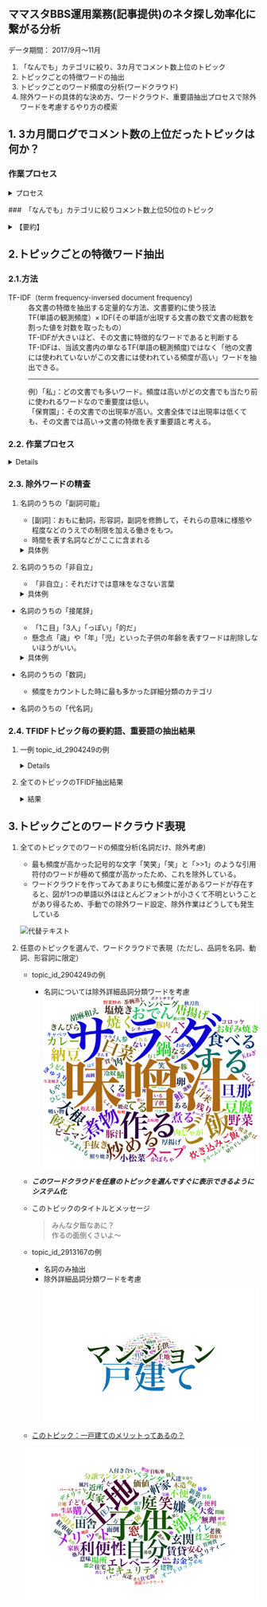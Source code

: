 ## ママスタBBS運用業務(記事提供)のネタ探し効率化に繋がる分析

データ期間： 2017/9月〜11月

 1. 「なんでも」カテゴリに絞り、3カ月でコメント数上位のトピック
 2. トピックごとの特徴ワードの抽出
 3. トピックごとのワード頻度の分析(ワードクラウド)
 4. 除外ワードの具体的な決め方、ワードクラウド、重要語抽出プロセスで除外ワードを考慮するやり方の模索


## 1. 3カ月間ログでコメント数の上位だったトピックは何か？

### 作業プロセス

<details><summary>プロセス</summary>
	<div>

  1.  トピックログの切り出しに「カテゴリ」情報を追加して切りだす(perlスクリプト)
  2.  トピックテーブルとコメントテーブルをマージ、topic_dbにあるカテゴリ[なんでも、など]をtopic_idに結合。(postgreSQL)
  3.  ［なんでも」コメントテーブルを集計してコメント数上位50位までをtsvでエクスポート
</div>
</details>


###　「なんでも」カテゴリに絞りコメント数上位50位のトピック


<details>
	<summary>【要約】</summary>
	<div>
	メルカリチャンネルの愚痴、小1の子供の病気に対する対応愚痴、占い、ベビーポケット（養子縁組サイト）、専業主婦、離婚に発展しかねない夫婦トラブル、がコメント数上位に上がってきている


|topic_id|title|message|datetime|cnt|
|:----------|:----------|:----------|:----------|:----------|
|2903588|【メルカリ】メルカリチャンネルの愚痴|メルカリの総合トピでメルカリチャンネルの話が多く、取引についてなどの質問が見ににくなっていますよね。見たくなくてもチャンネルの話が夜になると一気に増えて…見たくない人もいると思いこのトピを立てました。よろしくお願いします。|2017-09-21 16:40:25|3981|
|2915945|集団登校中に体調悪くなった小1の息子がひとり帰された件|集団登校中に体調が悪くなった小1の息子が誰にも付き添われずひとり帰宅させられ納得いきません。集団登校には校外役員さんが付きますが、体調が途中で悪くなったのに誰にも付き添われずにひとり帰宅させられました。まだ入学して数カ月の新入生なのに酷くないですか？役員さんに、体調不良の小1の子をひとり帰すのはひどい！と抗議しましたが、他の子たちの付き添い優先だと言われてお迎えは親の仕事じゃないか？と言われて腹が立ってます。他の子たちは集団でいるし、高学年が複数います。小1の体調不良の息子を優先し、自宅まで送り届けるのが筋ではないですか！？役員さんには、私は仕事もあるからそこまで対応はできない。集団を安全に見守るのが役目で個人個人に対する対応は出来ないから、担任教師と話し合ってと言われてしまいました。第三者的にはどう思いますか？|2017-10-11 16:32:39|1968|
|2926692|2000まで行くぞーー！|前回の1000トピ付き合ってくれた方ありがとう！後アンケートも答えてくれた方もありがとう！今回も暇な人誰でも良いのでもし良かったら順番に数えませんか？目では、私から、1|2017-10-28 18:47:26|1779|
|2890642|直感で答えます！|暇なので あなたの願いが叶うか 直感で答えます！◎←叶う○←８割叶う●←５割叶う  (半々)☆←叶うといいな×←考え直そう注意   直感だから 当たらない|2017-09-01 13:52:06|1762|
|2933049|オバスタ☆”【ババアはここ集合な】|巣|2017-11-08 15:59:56|1690|
|2895641|ベビーポケットについて。|消えたので。プライバシーなさすぎて、こんなトピ作られちゃうんだよ。プライバシー厳守しなよ。養親とか養子待ちだけでやったらいいのに。子供が可哀想。|2017-09-09 00:42:33|1376|
|2898389|質問にハートを押して答えるトピ|聞きたいことを書いてね。|2017-09-13 14:03:46|1371|
|2900183|ババアしか知らない曲のワンフレーズ|2人きりのワンダランド〜|2017-09-16 09:51:06|1212|
|2911247|旦那がいるのに息子を女湯に入れる理由を教えてください|何故？|2017-10-03 22:46:45|1169|
|2904990|ヤッてみたいと思う芸能人にはハート、ムリなら割れハート |お願いします笑|2017-09-23 21:58:33|1166|
|2923237|1000までいくぞーー！|先ずは私から、0|2017-10-22 23:30:01|1006|
|2936529|専業主婦叩きじゃないけど|素朴な疑問。旦那がリストラにあったら、働けなくなったら とか考えないの？特別な職、公務員じゃない限りリストラの危険はあるし、脳梗塞で働けなくなったら？40過ぎるとパート採用率下がるの知らないの？その気になれば働けると思ってるの？だったら楽天家なんだね？貯金なんてなくなるのすぐだよ？リストラ後何年も再就職できない中年男多いよ？再就職できても給料は下がるだろうしね実家が金持とか不労取得があるなら別だけどそんなのないでしょ？|2017-11-14 17:39:49|924|
|2913167|一戸建てのメリットってあるの？|マンションはセキュリティ重視高級感もあるし利便性も高い人付き合いも面倒なことないしね〜マイホーム購入するならマンションむしろ一戸建てって貧乏が買うものじゃない？|2017-10-06 20:55:05|849|
|2898460|隠し子|荒らされてるから、こっちに移します。今、まだ話し合い中だけど、こっちに更新していくからもう向こうは締めまーす。|2017-09-13 16:26:42|750|
|2895583|嫌われるママの特徴|どんな言動？|2017-09-08 22:56:00|744|
|2920852|月五回エッチしにくる|だいたい週イチ、月に4〜5回エッチしにくる既婚男性がいてもう五年くらい続いてます。仕事終わって電車で私の家に来てエッチして1時間近くかけて帰って、わざわざそこまでして五年も続くって彼は私の事をどう思ってるんでしょう？飽きないものなんですかね？少しは好きって気持ちがあるんですかね？|2017-10-19 05:02:42|712|
|2902429|豊田真由子と元秘書、結局、どっちが悪いと思う？|より悪いのは|2017-09-19 22:33:56|684|
|2932481|東尾理子3人目妊娠だって|石田純一すげー|2017-11-07 18:46:57|683|
|2918086|団地に住んでる人は貧乏なんでしょ？|と私の娘がクラスメイトに言われたらしい。「◯◯ちゃんは団地に住んでるから貧乏なんでしょ？ママが団地に住んでる人は貧乏で可哀想って言ってた。」って言われたらしい。ちなみに小学2年生。確かに団地は低所得の人が入るとこだからそう思わせれても仕方ない。ただ子供にそういうこと言います？|2017-10-14 21:06:53|680|
|2904249|みんな夕飯なあに？|作るの面倒くさいよ〜|2017-09-22 17:05:19|677|
|2910887|直感で答えます！《つづきです》|携帯が壊れ 変えたので 改めて作りましたあなたの願いが叶うか 直感で答えます！◎←叶う◯←8割叶う●←5割叶う（半々）☆←叶うといいな×←考え直そう注意  直感だから 当たらない        占いや透視ではありませんので あてにしないで下さいそれでも良ければどうぞ！|2017-10-03 13:19:30|671|
|2924699|一言占い|短く答えます。|2017-10-25 13:05:15|669|
|2933810|女児、大声で叱られＰＴＳＤに　祭り主催の市に賠償命令|なんなんだ。これは。　秋祭りでボランティアスタッフの高齢男性に大声で叱られ、心的外傷後ストレス障害（ＰＴＳＤ）を発症したとして、当時５歳の女児が、主催者の埼玉県深谷市に約１９０万円の損害賠償を求めた訴訟の判決が９日、東京地裁であった。鈴木正紀裁判官は症状との因果関係を認め、約２０万円の支払いを同市に命じた。　判決などによると、女児は両親らと２０１４年１１月に同市内であった秋まつりを訪れた。その際、輪投げ会場で受付の机の上の景品の駄菓子を取ったことを、８０代のボランティア男性に大声で叱られた。女児は駆けつけた父親の前で泣き出し、父親と男性が口論するのを見て、４カ月後にＰＴＳＤと診断された。　裁判で原告側は、叱られた後、女児が両親から離れるのを怖がったり、画用紙を黒く塗りつぶしたりしたと主張。市側は、暴言はなく、症状との因果関係はない、と訴えていた。|2017-11-09 19:33:11|668|
|2922293|デキ婚　ウンコしてからトイレ作る位、計画性無い|デキ婚は、「ウンコしてからトイレを作るくらい計画性が無い」qって。結婚式も好きなドレス着られない新婚旅行も行けない二人の時間も無くて、新婚生活味わえない…息子と娘たちには、デキ婚だけはやめなさい、って話すつもりデキ婚した人、実際どう？言い訳はやめてやー|2017-10-21 12:57:57|655|
|2905452|今日初めて見たわ、激混みのバスでベビーカーのまま乗ってる人|子供は2歳ぐらいかな？ベビーカーで寝てて、ママは座席に座ってた。ベビーカーで寝てて起こしたくない気持ちは分からなくもないけどさ、ふつう人が沢山乗ってきたらベビーカー閉じて抱っこするよね？座席に座れてるんだし！あまりバスに乗らないんだけど、初めてこういう人に遭遇してびっくりした。通路にベビーカー置いてたから皆通りにくそうだったし|2017-09-24 20:24:39|622|
|2910758|子供が周りに嘘をついていた。一軒家は別の場所にあり、ここは仮住まいだよ|子供が友達、何人に話したのかは分かりませんが嘘を言っていた事が分かりました。うちは一軒家ではありません。うちは今はここに住んでるけど一軒家別のところにあって引っ越ししたくないからここにいるだけだよ。休みの日は自分の家に帰っているよって。ママ友から聞かされました。うちは一軒家もないし今後一軒家建てる気もないというか今住んでいるところが団地で相当古い事もあり、後数年したら建て替えるらしく、今引越してしまうと勿体ない感じです。後数年したら新築に移れます。子供に確認はしてみましたがはぐらかされました。えっ！？そんなこと言ったかなぁ〜バァバの家があるって言ったんだよ！勘違いしているんじゃないという風にもうその話はして欲しくない感じで誤魔化しているのが見え見えでした。団地が嫌なのか一軒家に憧れがあるのかだからといって今家を出るのは勿体ないです。団地に住んでる方で娘見たく嘘ついたことある方いますか？|2017-10-03 09:02:24|616|
|2939654|姑の500円貯金を無断で借りててそれがバレて子供が疑われてるんだけど正直に言った方がいいですか？|旦那も子供を疑って正直に言えと怒ってて心が痛いです|2017-11-19 23:30:05|599|
|2923173|透視はできないけど|お悩み答えます！当たるかどうかは責任とれません笑軽い気持ちでどうぞ！|2017-10-22 21:57:58|599|
|2901707|ハッピーセット買ってやらない。子供可哀相かな？|今やってるハッピーセットの玩具。息子が好きなキャラクターなんだけどすぐ飽きるから買ってやらないって可哀相かな？マックが欲しいんじゃなくて、玩具ほしいだけ。どう思う？普段から節約節約だから物をあまり買ってやらないんだけど、可哀相かな？|2017-09-18 21:06:52|596|
|2909981|子どものいない人は税金をたくさん払ったらどうかな。|子どもを育てるのってお金がかかるよね。でも、その子供たちが将来の日本を背負っていくんだよね。子どもがいない人は税金を多く払うようにすればいいと思わない？自分から結婚しない人、選んで子どもを作らない人。結婚したくてもできない人、子どもが欲しいけど何らかの理由があって持てない人。いろいろいるけどさ、実際に子育てにお金がかかることも少子化の原因にもなってるみたいだし、子どものいる人が援助してもらうんじゃなくて、いない人から取るっていう考えはどう思う？|2017-10-01 22:39:17|595|
|2920159|ママ友に仕事を譲ってもらいたい|ママ友が最近仕事を始めました。公民館の事務です。今日、下の子のママ友と一緒に公民館に行った時にばったり会い話を聞くと今は引き継ぎ期間？見習い期間？だそうです。帰りに一緒にいたママ友が私もその仕事がしたい！と言い出して紹介してもらえないか頼んで欲しいと言われました。(そのママ友と下の子のママ友は面識がありません)帰宅後、ママ友に改めて電話してお願いしてみたら採用枠は1人だけでママ友が採用されたので新たに募集はしてないみたいです。下の子のママ友にそれを話したら、なら私にその仕事を譲って貰えるように頼んでくれない？とお願いされました。とても仲がいいママ友なので協力してあげたいですが、そう簡単に譲ってくれるとも思えなくて…どうすれば快く譲って貰えるかアドバイスを下さい。|2017-10-17 23:03:59|588|
|2919462|やっぱり専業主婦って働くママに劣等感ありますよね。|私もそうです。会社に必要とされてて羨ましいと思うことがよくあります。同じ年齢の子がいる同級生はイベント会社でチーフやってて部下もたくさんいるみたいで、いわゆるキャリアウーマンてやつなんですかね。素直に凄いと思うし子供がいながら華やかな世界で部下に頼られバリバリ仕事して、仕事以外の時間は育児も頑張ってる。仕事に子育てに充実してるんだろうなって見てて思います。それに比べて自分は子供を幼稚園に送迎したら一通り家事してあとはテレビ見てボーとしてるだけ。むなしくなることがよくあります。仕事の能力もなく特に会社に必要とされてなかったから妊娠を機に会社辞めた私。社会の何の役にも立ってませんよね。|2017-10-16 22:07:50|571|
|2910181|インスタすごいね|消えたね|2017-10-02 10:21:48|558|
|2911799|配偶者控除廃止 近い将来なるよ。そしたら専業の人|何して働く？|2017-10-04 19:47:27|557|
|2921703|ひとり客でテーブル席に座られたお客さん|ラーメン店のホールでパートしてます。先日、ひとりの女性客がテーブル席に座りました。時間は平日ランチタイム。カウンターは15席のうち半数ほど埋まってました。テーブル席は四人掛けが4席あり、ひと席にふたり客、あとひと席にそのひとりの女性客が座りました。お冷やを持っていったときに、お一人ならテーブル席は。と言ったらお客さんがカウンターいったほうがいいのかしら？と言われたのでいえ、べつにと言いメニューを聞きました。餃子のタレを持っていったときに、もし団体さまが来られたらカウンターに移動してもらうけどいいですか？とお聞きしたらごちゃごちゃ言うならカウンター行くわと怒られたから、いえ、今は空いてるからいいです。と言ったら団体が来たら食べてる最中に移動しろって言うのよね？とさらに怒られたから、もういいですと私は言いひとり客もそのままテーブル席で食べられました。お会計の時に、すごく機嫌悪そうにされていたのですが、わたしの対応は悪かったですか？ランチタイムは、空いていてもひとり客はカウンターだと思うのですが。沢山の方のご意見よろしくお願いします。|2017-10-20 13:11:38|552|
|2896878|三兄弟ＶＳ三姉妹|どっちかなら、どっちがいい？|2017-09-11 10:11:45|516|
|2918533|マンション派の人って戸建ての人に対抗心ありまくりだよね？|あれ、何で？子供がいたら戸建てがいいのは当たり前なのに、高級マンションと普通の戸建て比べてるし、意味わからない。やっぱり戸建て買えないから羨ましいのかな？|2017-10-15 16:49:44|514|
|2927567|介護をしない事で義弟の奥さんと険悪になりました|30代の専業主婦です。夫の実家は車で40分ほど。昨年から義母が寝たきりの状態になりました。義父がメインで介護していましたが、義父も体調を崩すようになり、現在は義弟の奥さんが休職し義実家に泊まり込みで介護をしています。休日は夫や義弟も介護をしますが、私は特に手伝いません。何かあれば家計から援助したいと思っていますが、介護自体は夫が私にさせたくないようなので。義弟の奥さんから私にも介護を手伝ってほしいと言われました。義弟夫婦も夫が私に介護をさせたくないと言っているのは知っていますが、このままでは義弟の奥さんが仕事を辞めなければならなくなるそうです。義弟の奥さんは義母に子育てを手伝ってもらっていたし、介護で恩返ししたら良いのにというのが私の本音です。夫の気持ちもあるので私は介護は手伝いませんが、実の息子である夫や義弟よりも私に主力になってほしいという気持ちがわかりません。|2017-10-30 03:56:04|501|
|2913325|県営団地　子沢山　一家５人死亡　殺された嫁が不倫|殺された嫁が不倫してたんだって|2017-10-07 05:37:41|499|
|2926512|一言占い②|・短く答えられる内容でお願いします。・内容によりお答え出来ない場合があります。|2017-10-28 13:19:26|496|
|2927331|悠仁さまが筑波大学附属中に訪問 特別制度に「不公平」との声も|【ざっくり言うと】・筑波大学附属中に訪問したという悠仁さまについて女性セブンが報じた・同校への受験が噂されており、悠仁さまのために特別な制度が作られたそう・書類審査だけで進学できるため、「不公平」との声も出ているという◇　◇　◇悠仁さま　東大合格者多数輩出難関私立一貫校の文化祭ご訪問※女性セブン2017年11月2日号 　都内の某私立中学校は、高校からの募集を行わない完全中高一貫校。中学受験での偏差値は70近いという最難関校で、毎年30名前後の東大合格者を輩出している名門だ。9月上旬、この中学校で行われた文化祭の来訪者に、生徒や保護者は度肝を抜かれた。「秋篠宮家の悠仁さまがいらっしゃっていたんです。周囲には6人くらい護衛らしき人がいて少し物々しい雰囲気でした。悠仁さまは各教室で行われた展示をご覧になっていました。もしかしてウチを受験されるんでしょうか？」（保護者の1人）　現在、お茶の水女子大学附属小5年生の悠仁さま。お茶の水の高校は女子校なので、悠仁さまをはじめ男子児童がエスカレータ式に内部進学できるのは中学まで。そのため、その前段階の中学進学を機に別の学校を選択する児童も多い。「悠仁さまはお茶の水小に隣接する筑波大学附属中に進学されるのではないかといわれてきました。そのために、“特別な制度”まで作ったんですから…」（お茶の水関係者）　その特別な制度とは、両校の間で行われる「提携校進学」のこと。双方の小学校から若干名を募集し、中学進学のタイミングで“交換”するというものだ。書類審査だけで、いわゆる「学力テスト」は不要だ。「悠仁さまが受験をせずに筑波中に進学できるように作られた制度だともっぱらの噂です。悠仁さまが進学されたら数年のうちに廃止されるとまでいわれています」（筑波関係者）　かねてから、悠仁さまの東大進学が紀子さまの悲願だといわれてきた。偏差値75という超名門の筑波中に進学できれば、良好な学習環境のもとエスカレータで高校までの6年間を過ごし、東大進学も近づくというわけだ。だが、ここにきてその「東大ルート」に暗雲が垂れ込めている。「自由闊達な校風が変化してしまうのでは、と不安を漏らす筑波側の関係者やOBが多くいるんです。これまでに皇族方が入学されたことはありませんし、もし入学されれば、学校全体に活動の制約も多くなるでしょう。また、“充分な警備体制を作ることが難しい“という声もあります」（別の筑波関係者）　加えて、他の受験生との「不公平さ」を訴える声も聞こえてくる。「そもそも、お茶の水幼稚園に入園するときから、悠仁さまには新設された『特別入学制度』が適用されました。ですがその後、その制度は利用すらされていません。“幼稚園から約3km圏内に居住”という入園条件も無視した特別待遇ですからね。同じようなことが、また行われようとしている。私立の学校ならまだしも、国立の学校がこれをやってしまうと、正直、受験勉強を頑張って合格してくる他の子供たちに示しがつきません。筑波側としては、“ご遠慮願いたい”というのが本音のようです」（前出・筑波関係者）　そういった空気を察知した結果が、冒頭の悠仁さまの「文化祭見学」だったのかもしれない。お受験関係者によると、「生徒たちの学校での日常風景を知るには文化祭は絶好の機会」だという。「もしかしたら、悠仁さまの進学先が当初いわれていた筑波中とは別になるかもしれません。ですが、目指すべき東大は変わりません。また、今年7月に紀子さまと悠仁さまがお2人で私的に小笠原諸島を訪問され、戦没者を追悼する碑に献花し黙とうを捧げられたように、紀子さま流の『帝王教育』も同時並行で行われています」（宮内庁関係者）　悠仁さまの目には、自身の進学先はどのように映っているのだろう。http://news.livedoor.com/article/detail/13773081/|2017-10-29 19:32:55|496|
|2924038|風邪引いてる子を連れてくるな！|今日は子供館で絵本の読み聞かせやる日だから行ってきたんだけどそこに明らかに具合悪そうな子が。ずーっと咳してて青い鼻水垂らしてるのにマスクもしてない。ずっとお母さんに抱っこされてる。そのお母さん「そんなに具合悪いなら帰る？◯◯が行きたいって言うから連れてきたのにそんなんでお話聞けるの？」と。勿論その子は帰りたくないの一点張り。絵本の読み聞かせ10分前に着いたんだけどその子の風邪もらいたくないから聞くのやめて帰ってきた。てか「◯◯が行きたいっていうから連れてきた」じゃなくて具合悪いなら行きたいって言っても連れてくるなよ。いますよね。なんも考えず連れてくる人。我が子悪化したらどうしようとか他の子に迷惑かけるとか考えないんだね。とりあえず読み聞かせ聞かずに帰ってきたから移らなきゃいいなぁ。|2017-10-24 12:03:35|493|
|2914190|嫌いなママがメニエールになった。|優しいんだけどどこか抜けていてこっちがキツく話してもニコニコしてるママがいる。この人は私には合わなくて、年下だったしポツンで言い返してこないからキツいこと言ったりしたのは事実。周りがちょっとイライラするような子。最近PTAの係活動休んだらしくて「みんな来たのにどうして休んだの？」って聞いたら、「すみませんでした。メニエールになってしまって辛くて動けなかったんです…」だって。だから「メニエール程度で動けないなんて甘えじゃない？変わってるって言われるでしょ？」と聞いたら相手の目が真っ赤になり「凄くある人の事で悩んでいて、ずっと悩んでいたらある日突然物凄い耳なりと目眩が来てしまったんです。」と言われた。私が悪い訳じゃないよね？メニエール位薬で治るでしょ？メニエールでうごけないのは甘えだよね？|2017-10-08 17:23:30|493|
|2934672|母親でも主婦でもない、ただのOLです|ここでだとバレそうもないので質問させてください。入社５年の25歳です。同期の結婚式で別の同期と喧嘩になりモヤモヤと気になっています、同期は私の生活が【ヤバイ】といってきます。入社して一度も・歓送迎会、新年会忘年会に参加しない・親の送り迎えがあるので終業後に飲みや食事に行かない・母が作った弁当があるので外でランチした事がない。・実家はアパート住まいで自分の部屋がない・父は定年退職して母は専業主婦で今は年金と私の給料で生活している同期との飲み会に参加したのも初めてだったので色々聞かれて答えていましたが、途中から「やばい」「えっ？」「その生活で満足なの？」等言われ、私は「会社にも誰にも迷惑かけてない」と喧嘩になりました。しかし、後から考えたら私は普通ではないのか？ヤバイ分類なのか？とモヤモヤとしています。|2017-11-11 12:53:19|490|
|2925788|よし。オフ会しよっか。|都内で。どう？|2017-10-27 09:31:37|482|
|2923026|正直に。選挙行きましたか？集計|正直に言ってください。|2017-10-22 18:07:52|477|
|2901290|これ知ってたら結構いい歳|キャラクターでもテレビでも音楽でも|2017-09-18 00:57:51|470|
|2893734|山尾志桜里|やしろ優にしか見えない|2017-09-06 08:19:35|469|
|2889641|【身長についてのアンケート】女で身長１７５センチと１４５センチだったらどっちになりたい？|？|2017-08-30 23:01:12|457|
|2919914|療育センターで知り合ったママ友が妬ましい|療育センターに息子が幼稚園時代に通っていた。今は小3になります。その療育センターで知り合ったママ友が妬ましい。子供は軽度で結局は成長が追いつき勉強も対人関係も正常域。学校は普通学級。勉強の遅れもなし。しかも、お金に余裕があり旅行だレジャーだ外食だと楽しそうだし、服もしょっちゅう買っていて妬ましい。療育センターで知り合ったママ友とたまに息抜きランチした時にそのママの悪口言って憂さ晴らし。みんな、ありえない！療育センターも冷やかしだったんだ！と言い合ってる。そうでもしないと、なかなか気持ちの折り合い付かない。|2017-10-17 16:22:40|447|

</div>
</details>



## 2.トピックごとの特徴ワード抽出

### 2.1.方法

<dl>
<dt>TF-IDF（term frequency-inversed document frequency)</dt>
	<dd>
	 各文書の特徴を抽出する定量的な方法、文書要約に使う技法<br>
	TF(単語の観測頻度）× IDF(その単語が出現する文書の数で文書の総数を割った値を対数を取ったもの）<br>
	TF-IDFが大きいほど、その文書に特徴的なワードであると判断する<br>
 TF-IDFは、当該文書内の単なるTF(単語の観測頻度)ではなく「他の文書には使われていないがこの文書には使われている頻度が高い」ワードを抽出できる。<br>
 <hr>
例）「私」：どの文書でも多いワード。頻度は高いがどの文書でも当たり前に使われるワードなので重要度は低い。<br>
「保育園」：その文書での出現率が高い。文書全体では出現率は低くても、その文書では高い→文書の特徴を表す重要語と考える。<br>
</dl>

### 2.2. 作業プロセス

<details><div>

1.  topicごとに1つのファイル、または1つのまとまりにデータをまとめる

  	1.1. コメントテーブルをtopic_id毎にexport(postgresSQL)

  	1.2. topic_id毎にコメントを１つのファイル(topic_id)にエクスポート(perl)

1. topic毎に１つの文書として形態素解析(MeCab)を行い、***ターム・文書行列***を作成。TFIDF計算(RのdocMatrix2関数)
 	
	 - (まずは事例として)名詞だけ抽出
	 - このさいにコメントの順番は考慮していない（コメントをしたユーザーの区別を考えず、コメント時間も考えていない）

1. 除外ワード設定

 	すべてのトピックをまとめて1つの文書と考え、文書内のワード毎の品詞タグづけと頻度をカウント。品詞のうち名詞だけを対象に、品詞詳細分類レベルで、除外すべきグループを判定

 	- 例) 「名詞」のうちの「数詞」「非自立語」「接尾辞」「代名詞」「副詞可能」を除外対象とした

 
1. トピック毎に、***TFIDF***の降順に上位30ワードでトピを要約させる。


</div>
</details>


 


### 2.3. 除外ワードの精査


1. 名詞のうちの「副詞可能」
	
	- [副詞]：おもに動詞，形容詞，副詞を修飾して，それらの意味に様態や程度などのうえでの制限を加える働きをもつ。
	- 時間を表す名詞などがここに含まれる

	<details><summary>具体例<br>

	</summary><div>


	|Term|Freq|
	|:----------|:----------|
	|今|1508|
	|前|795|
	|今日|563|
	|時間|425|
	|絶対|404|
	|最近|286|
	|結局|278|
	|一番|277|
	|昨日|273|
	|場合|252|
	|全部|238|
	|たくさん|235|
	|明日|229|
	|将来|216|
	|毎日|213|
	|朝|199|
	|全て|184|
	|昔|173|
	|今回|166|
	|夜|146|

	</div></details>


1. 名詞のうちの「非自立」

	- 「非自立」：それだけでは意味をなさない言葉

	<details><summary>具体例</summary><div>

	|Term|Freq|
	|:----------|:----------|
	|の|8162|
	|ん|7672|
	|こと|3948|
	|事|2009|
	|よう|1853|
	|方|1807|
	|みたい|1537|
	|時|961|
	|もの|639|
	|ところ|486|
	|気|486|
	|以上|429|
	|もん|413|
	|わけ|404|
	|ため|391|
	|うち|384|
	|中|364|
	|様|320|
	|為|309|
	|とき|306|

	</div></details>

-  名詞のうちの「接尾辞」

	- 「1こ目」「3人」「っぽい」「的だ」
	-  懸念点「歳」や「年」「児」といった子供の年齢を表すワードは削除しないほうがいい。

	<details><summary>具体例</summary><div>

	|Term|Freq|
	|:----------|:----------|
	|さん|2801|
	|そう|1606|
	|人|796|
	|主|544|
	|さ|490|
	|的|459|
	|目|450|
	|達|423|
	|中|420|
	|者|411|
	|w|334|
	|ちゃん|315|
	|様|305|
	|年|280|
	|児|255|
	|歳|232|
	|ら|229|
	|後|219|
	|方|207|
	|すぎ|198|

	</div>
	</details>


-  名詞のうちの「数詞」
	- 頻度をカウントした時に最も多かった詳細分類のカテゴリ

- 名詞のうちの「代名詞」


### 2.4. TFIDFトピック毎の要約語、重要語の抽出結果

1. 一例 topic_id_2904249の例

	<details>topic_id_2904249の例<div>
	<summary></summary>


	|Term|topic_id_2904249|
	|:----------|:----------|
	|サラダ|526.124943661571|
	|味噌汁|509.987515196709|
	|白菜|191.891110452341|
	|大根|169.315685693242|
	|ほうれん草|166.096404744368|
	|おでん|163.671829503467|
	|煮物|158.296853873089|
	|鍋|148.603398072791|
	|餃子|146.740260934143|
	|スープ|141.6490232935|
	|納豆|129.657842846621|
	|塩焼き|126.23326760572|
	|白米|119.589411415945|
	|豚汁|119.589411415945|
	|鮭|119.589411415945|
	|豆腐|117.707916982554|
	|ご飯|114.495888620756|
	|小松菜|112.94555522617|
	|トマト|107.23326760572|
	|鯖|106.301699036396|

	</div>
	</details>

1. 全てのトピックのTFIDF抽出結果

	<details>
	<summary>結果</summary><div>
	
	|topic_id|1|2|3|4|5|6|7|8|9|10|11|12|13|14|15|16|17|18|19|20|num_comment|
	|:----------|:----------|:----------|:----------|:----------|:----------|:----------|:----------|:----------|:----------|:----------|:----------|:----------|:----------|:----------|:----------|:----------|:----------|:----------|:----------|:----------|:----------|
	|topic_id_2903588|笑笑|配信|slime|信者|チャンネル|メルカリ|プリン|無駄|出品|通報|商品|お菓子|購入|配信中|ライト|コメント|店長|笑|停止|レビュー|3981|
	|topic_id_2903588|69232.5655| 4947.5980| 1421.7852| 1225.7859| 1173.6633| 1154.7869| 1074.2204| 1059.4167|  919.9486|  536.3654|  529.4372|  514.5495|  477.1874|  445.1384|  419.8882|  419.2863|  414.9051|  406.5128|  383.7822|  318.9051|3981|
	|topic_id_2915945|役員|登校|学校|班|息子|集団|子供|親|付き添い|自分|下校|仕事|文句|体調不良|連絡|責任|体調|抗議|親子|躾|1968|
	|topic_id_2915945|1193.8357| 974.4713| 743.0230| 544.5629| 421.5443| 406.6691| 316.9768| 313.2970| 288.3569| 255.9778| 233.3841| 213.1964| 209.0111| 208.9826| 194.5638| 194.0000| 190.8265| 185.8429| 183.2300| 179.5484|1968|
	|topic_id_2926692|１|2000|６|７|０|２|９|８|8249|8250|３|8226|４|５|2017|1999|865|トピ|811|前回|1779|
	|topic_id_2926692|143.31537|129.65784|103.89328| 76.33059| 68.77687| 57.22680| 54.73931| 40.73079| 39.86314| 39.86314| 32.15760| 30.35336| 28.77689| 28.72422| 28.21928| 26.57542| 25.50699| 22.23677| 21.86314| 20.84359|1779|
	|topic_id_2890642|直感|○|お願い|よろしくお願いします|旦那|幸せ|仕事|再婚|占い|連絡|大丈夫|離婚|供養|職場|浮気|結婚|お子様|元旦那|進展|出会い|1762|
	|topic_id_2890642|851.41983|525.43005|170.65565|167.61738|135.02440|107.39114|103.04494|102.25573| 92.07603| 88.78153| 81.72530| 78.96955| 73.08242| 69.64913| 66.79614| 66.32690| 66.00469| 66.00469| 64.82892| 64.23677|1762|
	|topic_id_2933049|BBA|オバスタ|笑|ネズミ|生理|obaba|仕事|ー|弁当|風邪|咳|お早う|白髪|土鍋|体操|雪国|更年期|4時間|ババァ|痰|1690|
	|topic_id_2933049|342.18222|245.82268|226.41220|132.87712|122.91134|121.41345|116.07361|103.48040|102.02797| 99.27754| 97.41345| 94.18933| 92.87712| 86.37013| 84.65784| 79.72627| 79.53124| 75.88341| 73.89807| 73.08242|1690|
	|topic_id_2895641|養親|マザー|養子|該当|ダウン症|実親|養子縁組|ベビー|ポケット|幹部|団体|blog|代表|HP|待機|退会|障害|特別養子縁組|子供|ダウン|1376|
	|topic_id_2895641|2484.8022|1156.0310|1123.7013| 998.4291| 667.7740| 655.8941| 515.4680| 490.7127| 414.8293| 391.9875| 385.5949| 382.6441| 364.3856| 352.1244| 328.4665| 320.4261| 316.0000| 298.9735| 296.2807| 293.4158|1376|
	|topic_id_2898389|ハート|ひと|好きな人|旦那|子供|異人|自分|ハ|ト|ママスタ|洗濯|風呂|中の人|予定|エッチ|結婚|ー|不倫|中国|朝ごはん|1371|
	|topic_id_2898389|527.66737|178.79432|130.37606|112.52033| 76.24871| 60.69934| 53.37410| 51.08242| 48.70672| 48.56141| 41.39752| 39.58290| 39.50699| 38.21324| 34.57542| 33.90042| 32.67802| 32.16111| 30.35336| 30.35336|1371|
	|topic_id_2900183|ー|恋|I|夏|胸|夢|涙。|花|歌|Me|そばにいて|ザ|バン|泣かないで|薔薇|らん|春|キス|空|罠|1212|
	|topic_id_2900183|238.54955|151.26748| 70.82451| 66.79614| 63.90983| 54.42649| 52.98150| 47.37013| 42.20151| 39.86314| 39.86314| 39.50699| 39.50699| 39.50699| 39.50699| 36.53004| 36.53004| 36.43856| 35.41226| 35.41226|1212|
	|topic_id_2911247|湯|男湯|男の子|風呂|男児|銭湯|女の子|家族風呂|湯煮|条例|温泉|旦那|ママ|息子|女児|子供|訓練|嫌|異性|小学生|1169|
	|topic_id_2911247|750.6329|671.0295|564.1369|539.3170|381.5360|372.0559|328.4374|325.5490|248.3297|245.8227|240.4945|238.0693|175.8164|156.2367|153.4601|116.5516|116.3546|114.3731|107.4220|106.4486|1169|
	|topic_id_2904990|杉浦太陽|竹野内豊|えなりかずき|藤木直人|西島秀俊|ハート|斎藤工|AAA|ジョニー・デップ|加藤鷹|大沢たかお|岩田剛典|平井堅|松坂桃李|田中|藤ヶ谷太輔|藤原竜也|小栗旬|成宮寛貴|今市隆二|1166|
	|topic_id_2904990|53.15085|53.15085|39.86314|39.86314|39.86314|33.90042|33.86314|33.21928|33.21928|33.21928|33.21928|33.21928|33.21928|33.21928|33.21928|33.21928|33.21928|28.21928|28.21928|26.57542|1166|
	|topic_id_2923237|８|９|7|1000|０|７|１|３|131|101|136|５|２|113|137|123|150|４|お早う|６|1006|
	|topic_id_2923237|74.27379|60.21324|53.84593|38.31752|35.18817|21.20294|20.13522|19.29456|18.57542|16.93157|13.93157|13.51728|13.39351|13.28771|12.96578|12.17668|12.17668|12.11659|11.77367|11.33381|1006|
	|topic_id_2936529|パート|リストラ|社員|専業主婦|正社員|専業|旦那|笑|貯金|リスク|会社|無職|無能|学歴|能力|オッサン|社会貢献|自分|保険|採用|924|
	|topic_id_2936529|430.39592|273.18026|247.59252|243.58994|232.53497|211.29546|175.29484| 93.65232| 90.55520| 88.70792| 83.93613| 82.59013| 80.16484| 76.42619| 74.21794| 72.89352| 70.82451| 66.44531| 66.09640| 65.22052|924|
	|topic_id_2913167|マンション|戸建て|一戸建て|利便性|土地|庭|窓|一軒家|エレベーター|セキュリティ|騒音|メリット|子供|玄関|ベランダ|不便|セキュリティー|住宅街|木造|部屋|849|
	|topic_id_2913167|1631.2593|1055.0378| 801.6484| 282.1928| 268.2226| 195.6616| 171.8227| 151.2675| 142.0613| 134.6718| 120.7403| 120.4265| 118.7301| 111.8498| 108.0482| 107.6919| 107.2333| 106.3017| 106.2368| 103.8944|849|
	|topic_id_2898460|義姉|義兄|愛人|義父|不倫|隠し子|子供|義母|ガン|母|離婚|旦那|闘病|癌|嫁|両親|スレ|200万|子供達|相手|750|
	|topic_id_2898460|1712.8531|1650.9765|1542.9626| 411.9191| 321.6111| 220.1104| 197.1574| 195.6454| 161.1331| 157.1570| 154.2661| 152.7908| 146.1648| 138.1140| 136.0000| 134.0957| 127.2177| 120.7403| 118.2859| 118.1064|750|
	|topic_id_2895583|ママ|自分|悪口|自慢|スピーカー|子供|噂|パパ|笑|他人|キーパー|ママ友|早口|親|挨拶|天然|アピール|意地悪|相手|506|744|
	|topic_id_2895583|142.76823|125.26574| 76.55232| 72.08601| 70.82451| 70.80238| 50.23327| 49.26538| 47.34073| 43.73434| 39.86314| 38.86833| 37.15085| 35.69206| 35.32100| 32.47115| 30.67672| 27.86314| 26.78701| 26.43856|744|
	|topic_id_2920852|不倫|ww|風俗|おっさん|エッチ|タダ|5年|奥さん|結婚|相手|Д|５|性欲|35歳|セックス|彼氏|普通|無料|関係|五|712|
	|topic_id_2920852|91.53545|91.07963|90.76804|87.93154|86.43856|79.90042|69.02262|68.00000|66.32690|65.74994|61.94556|59.13810|57.54752|56.18507|54.13522|53.53124|51.13884|51.12787|49.74583|49.47862|712|
	|topic_id_2902429|秘書|豊田|議員|暴言|真由子|録音|会見|ミス|暴力|政治家|ハゲ|豊田真由子|仕事|無能|謝罪会見|ヤフコメ|自分|被害者|パワハラ|どっちもどっち|684|
	|topic_id_2902429|1295.63588| 664.07144| 282.36389| 198.86208| 186.24725| 172.00239| 146.70792| 128.47353|  94.82570|  93.79614|  92.07603|  92.07603|  91.20069|  80.16484|  79.72627|  70.82451|  59.90970|  58.86833|  56.82451|  52.10897|684|
	|topic_id_2932481|理子|不妊|治療|妊娠|凍結|石田純一|東尾理子|お金|体外|自然|子供|石田|純一|3人|体外受精|保存|胚|すみれ|ビンボ|受精卵|683|
	|topic_id_2932481|352.12438|291.39823|185.54484|150.29924|146.16484|135.45255|126.23327|108.39810| 99.65784| 97.14295| 96.94479| 90.30170| 86.37013| 72.09000| 70.82451| 66.43856| 66.43856| 65.76562| 53.15085| 53.15085|683|
	|topic_id_2918086|団地|家賃|貧乏|一軒家|団地の|子供|UR|モンブラン|親|低所得|戸建て|差別主義|収入|ローン|貯金|賃貸|転勤|所得|お金|マンション|680|
	|topic_id_2918086|1144.17084| 177.17049| 125.06152| 116.69206| 116.35455| 107.83747| 106.23677|  84.40303|  77.99376|  65.58941|  65.22052|  59.79471|  57.24794|  55.92491|  48.76049|  47.09466|  44.58194|  43.72627|  42.30170|  42.30170|680|
	|topic_id_2904249|サラダ|味噌汁|白菜|大根|ほうれん草|おでん|煮物|鍋|餃子|スープ|納豆|塩焼き|白米|豚汁|鮭|豆腐|ご飯|小松菜|トマト|鯖|677|
	|topic_id_2904249|526.1249|509.9875|191.8911|169.3157|166.0964|163.6718|158.2969|148.6034|146.7403|141.6490|129.6578|126.2333|119.5894|119.5894|119.5894|117.7079|114.4959|112.9456|107.2333|106.3017|677|
	|topic_id_2910887|直感|お願い|旦那|よろしくお願いします|仕事|離婚|お子様|背|希望|連絡|金銭|縁|言い様|2年後|浮気|体調|良好|気持ち|マイホーム|再婚|671|
	|topic_id_2910887|484.05595| 54.06912| 41.45486| 40.08242| 34.34831| 33.05702| 31.26538| 30.69201| 30.00000| 28.33453| 27.36966| 24.73931| 23.01901| 20.23557| 19.79145| 19.08265| 18.57542| 18.51754| 18.50699| 17.89475|671|
	|topic_id_2924699|お願い|旦那|離婚|仕事|再婚|結婚|主人|ミニメ|性別|運気|浮気|職場|引っ越せますか|子供|無事|好きな人|712|お答え|御返事|元気|669|
	|topic_id_2924699|54.06912|43.82371|34.89352|31.97946|30.67672|26.53076|26.00000|22.57542|21.89572|20.23557|19.79145|19.64463|18.57542|18.51754|18.35336|17.89475|17.28771|16.23557|16.23557|16.00000|669|
	|topic_id_2933810|親|口論|PTSD|5歳|判決|大声|裁判|父親|景品|ＰＴＳＤ|子供|深谷市|裁判官|注意|祭り|爺さん|女児|お菓子|お爺さん|じいさん|668|
	|topic_id_2933810|329.16010|303.53362|299.12438|237.86308|237.04196|186.70911|182.19281|180.22501|159.91134|152.80869|141.60475|132.87712|131.53124|110.19008|104.21794|103.72627|103.58553| 93.05683| 93.01399| 93.01399|668|
	|topic_id_2922293|デキ婚|婚|結婚|でき婚|出来|避妊|プロポーズ|幸せ|子供|うんこ|不妊|妊娠|ドレス|新婚旅行|ハッピー|ダブル|計画|結婚式|トイレ|笑|655|
	|topic_id_2922293|950.82418|744.11189|235.82899|232.53497|182.19281|155.58941|152.80869|150.97015|131.80135|126.23327|117.73666|107.06247| 96.11898| 95.94556| 95.08242| 85.23677| 82.59013| 73.08242| 71.87786| 63.80707|655|
	|topic_id_2905452|ベビーカー|バス|抱っこ|タクシー|マナー|荷物|紐|車椅子|電車|スペース|子供|迷惑|非常識|ママ|シャトルバス|座席|子育て|笑|パニック障害|邪魔|622|
	|topic_id_2905452|1010.66453| 254.53780| 195.76920| 148.60340| 147.17082| 102.11405|  89.29566|  78.94556|  76.69187|  73.06009|  67.53457|  57.23308|  56.90042|  56.84291|  50.79471|  50.58894|  47.31048|  46.31159|  45.53004|  45.52264|622|
	|topic_id_2910758|団地|家賃|一軒家|新築|娘。|嘘|子供|貧乏|アパート|友達|お金|ディズニー|自分|建て替え|旅行|親|USJ|ユニバーサルスタジオジャパン|万|マンション|616|
	|topic_id_2910758|706.90810|291.81022|246.34990|244.13836|196.89451|163.42130|148.14036|123.32456|119.58941| 99.14461| 96.50075| 95.91253| 71.89164| 70.82451| 69.90159| 68.74026| 66.43856| 66.43856| 56.93154| 52.87712|616|
	|topic_id_2923173|お願い|旦那|子供|再婚|仕事|よろしくお願いします|透視|妊娠|職場|二子|連絡|前妻|幸せ|好きな人|浮気|気持ち|直感|占い|性別|夫|599|
	|topic_id_2923173|55.75878|46.19256|33.76729|33.23311|33.16389|32.79471|32.47115|28.82451|28.57400|27.86314|26.44556|25.29447|24.90229|23.00754|22.26538|21.78535|21.60964|19.18251|19.15876|18.88969|599|
	|topic_id_2939654|子供|泥棒|窃盗|母親|離婚|姑|自分|正座|お金|課金|旦那|自白|子ども|無断|親|手癖|保身|正直|義母|白状|599|
	|topic_id_2939654|338.76214|244.30357|174.95954|169.63220|168.95812|147.49807|126.35501|119.58941| 95.17882| 91.06009| 90.01627| 84.65784| 83.85310| 83.58941| 79.31569| 73.37013| 70.82451| 69.27477| 63.45255| 60.37013|599|
	|topic_id_2901707|HAPPY SET|節約|酒代|マック|子供|おもちゃ|blog|我慢|390円|オモチャ|可哀想|ポテト|旦那|息子|外食|ww|クリスマス|貯金|キュウレンジャー|食費|596|
	|topic_id_2901707|757.39961|203.80317|186.02797|176.47906|168.83644|161.13305|120.68008|117.86776|107.23327| 96.11898| 79.56793| 79.01399| 78.17202| 73.69656| 73.24177| 73.22088| 72.95255| 71.97977| 66.43856| 65.22052|596|
	|topic_id_2909981|税金|子供|小梨|世帯|不妊|専業主婦|自分|独身税|子育て|独身者|いない|独身|免除|お金|貢献|年金|日本|税|子持ち|生活保護|595|
	|topic_id_2909981|358.72002|294.10218|156.00358|114.79324| 97.13274| 93.05683| 92.58772| 79.72627| 79.41401| 79.01399| 78.79033| 76.00000| 74.30170| 74.02797| 72.95255| 72.87712| 71.78081| 70.82451| 68.07603| 67.29566|595|
	|topic_id_2920159|公民館|ママ友|採用|仕事|紹介|シンママ|朝井|ママ|浅井|自分|前任|友|非常識|シングル|見習い|499|職場|選り好み|事務|あほ|588|
	|topic_id_2920159|597.94706|324.55055|176.47906|168.18829|159.06247|125.41464| 79.01399| 68.74026| 66.43856| 62.08824| 59.79471| 59.79471| 59.37435| 53.40435| 53.15085| 46.01508| 42.86100| 39.86314| 38.89735| 38.21324|588|
	|topic_id_2919462|兼業|専業|社会貢献|専業主婦|大手|社会|劣等感|仕事|笑|旦那|パート|子供|自分|余裕|大手企業|家事|正社員|奥様|お金|何役|571|
	|topic_id_2919462|408.11189|345.96729|131.53124|125.90042|111.45255|104.48676|103.72627| 90.01627| 82.33171| 73.43432| 57.14801| 55.55263| 51.19556| 49.80459| 46.50699| 44.53076| 43.18507| 39.76562| 39.65784| 38.89735|571|
	|topic_id_2910181|Instagram|アカウント|写真|フォロワー|子供|投稿|ちえ|笑|ハゲ|自分|女装|開示|チエ|ブス|女の子|モデル|特定|みっき~|コーデ|赤ちゃん|558|
	|topic_id_2910181|163.97353| 79.01399| 67.33591| 60.37013| 57.73117| 57.31964| 53.15085| 49.39902| 46.03802| 41.39216| 39.86314| 39.86314| 39.50699| 38.33486| 36.92491| 36.53004| 34.63504| 33.21928| 33.21928| 33.05702|558|
	|topic_id_2911799|配偶者控除|専業|税金|専業主婦|廃止|控除|扶養|万|国保|子供|就労|兼業|保育園|旦那|納税|パート|社会保険|所得税|世帯|増税|557|
	|topic_id_2911799|310.41209|276.30944|235.02346|213.48332|198.88579|197.29685|142.43118|117.53608|106.30170|102.39113| 95.94556| 94.74026| 82.69148| 79.35645| 72.89352| 67.86326| 65.76562| 60.37013| 58.86833| 56.43856|557|
	|topic_id_2921703|カウンター|テーブル席|お客様|接客|店員|移動|案内|テーブル|団体|ランチタイム|ひとり|接客業|ラーメン屋|ラーメン店|相席|対応|最初|餃子|店長|飲食店|552|
	|topic_id_2921703|812.67483|504.93307|255.71030|235.41583|219.18026|208.00939|178.59132|155.58941|129.88460|106.23677|104.81213|101.17787| 90.30170| 86.37013| 86.37013| 81.05540| 75.09233| 67.72627| 60.50699| 60.50699|552|
	|topic_id_2896878|三姉妹|男の子|女の子|三兄弟|姉妹|ママ|娘。|3人|投票|連投|息子|三|孫|自分|笑|性別|兄弟|不細工|嫌|上げ|516|
	|topic_id_2896878|349.06366|265.59729|217.66264|203.17882|123.62349| 91.21304| 75.72866| 72.09000| 69.23327| 65.23953| 64.85297| 59.13810| 55.72627| 45.74923| 43.22415| 41.05448| 39.11898| 38.21309| 37.03509| 35.41226|516|
	|topic_id_2918533|マンション|戸建て|対抗|管理費|高級|一戸建て|キッズルーム|1500|託児所|土地|都心|万|6500|都内|1%|タワマン|新築|メリット|トピ|夜景|514|
	|topic_id_2918533|809.01999|740.44474|146.16484|131.53124| 95.91253| 94.74026| 90.30170| 86.43856| 79.01399| 73.89807| 73.47278| 73.46005| 73.08242| 67.29566| 66.43856| 64.82892| 61.94556| 60.21324| 58.23915| 56.43856|514|
	|topic_id_2927567|義弟|介護|施設|義妹|義父|嫁|義母|奥さん|援助|夫|寝たきり|旦那|お金|義親|介護認定|ヘルパー|恩返し|硬膜下血腫|義実家|長男|501|
	|topic_id_2927567|885.30640|883.04797|402.78318|260.88209|182.70605|182.00000|132.19281|126.00000|105.08601|102.00431|101.47234| 98.30724| 89.89111| 88.23953| 86.37013| 86.00119| 84.65784| 79.72627| 77.11898| 76.47234|501|
	|topic_id_2913325|不倫|嫁|薬剤師|子供|旦那|離婚|サレ|浮気|殺人|死刑|子供達|子沢山|奥さん|連れ子|DV|殺害|クズ|豚|妻|報道|499|
	|topic_id_2913325|435.41189|122.00000|111.29566|105.65893| 81.72530| 71.62355| 66.43856| 59.37435| 58.30170| 56.43856| 54.47377| 52.10897| 48.00000| 47.54121| 47.37013| 45.15085| 43.45869| 43.21928| 40.73079| 40.58894|499|
	|topic_id_2926512|明|占い|笑|ミニメ|トピ|企業秘密|○|運気|62歳|西日本|半値|関西|バカ|同一|お願い|大阪|透視|本物|オフ会|月見|496|
	|topic_id_2926512|169.31569| 65.22052| 50.42817| 39.50699| 30.70792| 28.21928| 25.47540| 25.29447| 19.93157| 19.93157| 19.15876| 19.10655| 17.65990| 17.36966| 16.89660| 16.23557| 16.23557| 15.34601| 15.17668| 15.17668|496|
	|topic_id_2927331|悠仁|学習院|東大|皇族|紀子様|天皇|お茶の水|皇室|筑波|学力|女性週刊誌|入学|愛子様|附属|進学|受験|筑波大|制度|秋篠宮様|紀子さま|496|
	|topic_id_2927331|883.63287|538.15235|485.37163|385.34366|279.04196|259.11039|232.53497|172.74026|172.74026|172.00239|163.67183|160.32967|152.80869|135.45255|116.26748|111.84983|106.30170| 96.33591| 93.01399| 93.01399|496|
	|topic_id_2914190|メニエール|目眩|メニエール病|ママ|甘え|委員長|同調|役員|辛さ|自分|45歳|発作|病気|発症|ストレス|スクショ|いじめ|メニエールママ|PTA|周り|493|
	|topic_id_2914190|602.00835|131.53124| 93.01399| 77.99376| 77.11898| 69.65784| 69.15085| 66.46623| 62.08242| 57.73117| 57.54752| 56.43856| 49.80459| 46.03802| 42.74026| 42.20151| 40.28559| 39.86314| 38.36501| 37.30282|493|
	|topic_id_2924038|お萩|風邪|鼻水|咳|笑|マスク|児童館|子供|キーワード|ママ友|具合|トピ|神経質|名前|栗ご飯|自演|感染|読み聞かせ|あおっぱな|プライベートブラウザ|493|
	|topic_id_2924038|276.22809|127.64256|101.47234| 97.41345| 79.24427| 78.94556| 67.72627| 64.26677| 61.81175| 46.64200| 45.38402| 37.06128| 36.53004| 36.29415| 35.41226| 34.82892| 33.86314| 33.86314| 33.21928| 33.21928|493|
	|topic_id_2934672|両親|免許|口座|自分|親|母|25歳|お金|お母さん|父|通帳|お父さん|自立|毒親|給料|相談|生活|管理|OL|お母様|490|
	|topic_id_2934672|163.24698|153.46005|148.60340|143.78329|134.83667|132.15476|126.23327|111.04196|107.59698|107.36852|103.72627|103.02493|102.25573| 87.45255| 86.89256| 79.90042| 75.34990| 74.21794| 73.37013| 73.37013|490|
	|topic_id_2925788|ピエロ|オフ会|笑|村本|コテ|うんこ|渋谷|タワレコ|デネブ|プラネタリウム|咲ちゃん|miffy|大ちゃん|U2|トピ|す|モンチッチ|宝塚|藁|ステ|482|
	|topic_id_2925788|132.87712|121.41345|119.38098|106.30170| 92.87712| 83.04820| 78.94556| 59.79471| 59.79471| 53.15085| 46.50699| 39.86314| 39.86314| 33.21928| 31.76681| 28.41226| 28.21928| 28.21928| 28.21928| 26.57542|482|
	|topic_id_2923026|期日前投票|期日|投票|選挙|大雨|選挙権|投票所|台風|自民党|政治|旦那|公明党|列|田舎|政治家|午前中|高熱|当たり前|文句|党|477|
	|topic_id_2923026|345.48052|119.58941|109.31569| 97.41345| 95.94556| 66.43856| 59.79471| 54.65784| 38.89735| 30.69201| 29.61061| 28.21928| 26.57542| 24.73931| 24.31752| 23.01901| 22.57542| 22.10897| 21.20402| 20.23557|477|
	|topic_id_2901290|12316|あばれはっちゃく|クイズ|アイス|2&|あなたの知らない世界|はらたいら|トミコ|プロポーズ大作戦|ルックルックこんにちは|ロビンちゃん|ロンパールーム|女の60分|CM|魔法|コメットさん|サンリオ|ヤヌスの鏡|司会|歌|470|
	|topic_id_2901290|61.38402|53.15085|33.21928|21.60964|19.93157|19.93157|19.93157|19.93157|19.93157|19.93157|19.93157|19.93157|19.93157|17.36966|17.28771|16.93157|16.93157|16.93157|16.93157|15.34601|470|
	|topic_id_2893734|山尾|不倫|山尾志桜里|当選|落選|愛知|支援者|弁護士|愛知7区|有権者|志緒理|文春|投票|安藤優子|トヨタ|選挙|辞職|選挙区|議員|国民|469|
	|topic_id_2893734|327.34366|205.33629|197.53497|178.59132|116.09640|102.16484| 90.30170| 89.16389| 79.72627| 75.88341| 73.08242| 66.43856| 61.94556| 59.79471| 56.43856| 52.76562| 50.79471| 50.79471| 49.82892| 46.50699|469|
	|topic_id_2889641|145|175|ちび|ヒール|奇形|165|身長|chibi|145cm|デカ|背|160|150|嫌|170|175cm|竹馬|155|ちんちくりん|択|457|
	|topic_id_2889641|259.31569|203.13062|142.62363|106.80869| 95.94556| 81.17787| 72.95255| 59.79471| 46.50699| 39.86314| 38.36501| 32.50699| 32.47115| 30.49949| 30.25350| 26.57542| 26.57542| 25.29447| 22.57542| 20.29447|457|
	|topic_id_2919914|ランチ|療育|ママ友|健常|悪口|貧乏|障害|子供|軽度|センター|旅行|自分|ママ|性格|低所得|お金|TIME LINE|発達障害|フードコート|哀れ|447|
	|topic_id_2919914|175.86308|146.94556|130.20890|125.33591|117.08002|107.69187| 86.00000| 81.69505| 78.94556| 77.11898| 74.27044| 71.89164| 70.06219| 69.27477| 65.58941| 59.48676| 55.64783| 55.10636| 50.79471| 49.53385|447|

		
	</div>
	</details>

## 3.トピックごとのワードクラウド表現


1.  全てのトピックでのワードの頻度分析(名詞だけ、除外考慮)

	- 最も頻度が高かった記号的な文字「笑笑」「笑」と「>>1」のような引用符付のワードが極めて頻度が高かったため、これを除外している。
	- ワードクラウドを作ってみてあまりにも頻度に差があるワードが存在すると、図が1つの単語以外はほとんどフォントが小さくて不明ということがあり得るため、手動での除外ワード設定、除外作業はどうしても発生している

	![代替テキスト](全トピックのワードクラウド_名詞_st.png)


1. 任意のトピックを選んで、ワードクラウドで表現（ただし、品詞を名詞、動詞、形容詞に限定）


	- topic_id_2904249の例
		- 名詞については除外詳細品詞分類ワードを考慮
	![代替テキスト](Wordcloud_2904249.png)
	
	- ***このワードクラウドを任意のトピックを選んですぐに表示できるようにシステム化***
	
	- このトピックのタイトルとメッセージ
		>みんな夕飯なあに？<br>作るの面倒くさいよ〜


	- topic_id_2913167の例
		- 名詞のみ抽出
		- 除外詳細品詞分類ワードを考慮
	![代替テキスト](Wordcloud_2913167_ex1.png)
	
	- [このトピック：一戸建てのメリットってあるの？](http://mamastar.jp/bbs/comment.do?topicId=2913167)
	
	![代替テキスト](Wordcloud_2913167_size_3.png)




